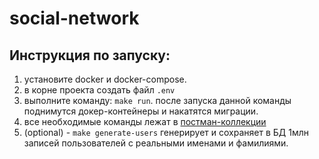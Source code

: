 # social-network

## Инструкция по запуску:
1. установите docker и docker-compose.
2. в корне проекта создать файл `.env`
3. выполните команду: `make run`. после запуска данной команды поднимутся докер-контейнеры и накатятся миграции.
4. все необходимые команды лежат в [постман-коллекции](https://www.postman.com/aerospace-cosmonaut-29691174/workspace/highload-architect/collection/33337980-46a4c50d-5b28-4566-87dd-57e178216abd?action=share&creator=33337980)
5. (optional) - `make generate-users` генерирует и сохраняет в БД 1млн записей пользователей с реальными именами и фамилиями.